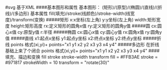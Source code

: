 #svg
    基于XML
####基本图形和属性
    基本图形：
      <rect>(矩形)/<circle>(原型)/<ellipse>(椭圆)/<line>(直线)/<polyline>(折线)/<polygon>(多边形)
    基本属性
      fill(填充)/stroke(线颜色)/stroke-width(线宽度)/transform(变换)
#####<rect>矩形
    x:x坐标(左上角)
    y:y坐标(左上角)
    width:矩形宽度
    height:矩形高度
    rx:定义矩形的圆角x值
    ry:定义矩形的圆角y值
#####<circle>圆
    cx:圆心x值
    cy:原型y值
    r:半径
#####<ellipse>椭圆
    cx:圆心x值
    cy:圆心y值
    rx:圆角x值
    ry:圆角y值
#####<line>直线
    x1:起点x坐标
    y1:起点y坐标
    x2:终点x坐标
    y2:终点y坐标
#####<polyline>折线
    points
      格式(xi,yi)+
    points="x1 y1 x2 y2 x3 y3 x4 y4"
#####<polygon>多边形
    在折线基础上来了个闭合
    points
      格式(xi,yi)+
    points="x1 y1 x2 y2 x3 y3 x4 y4"
####填充、描边和变换
    fill
    stroke
    stroke-width
    transform
      fill = #FFB3AE
      stroke = #971817
      strokeWidth = 10
      transform = "rotate(30)"